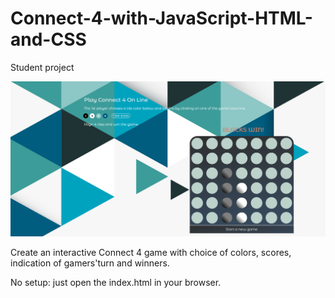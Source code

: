 # Connect-4-with-JavaScript-HTML-and-CSS
Student project

![Algorithm schema](Connect4_game.png)

Create an interactive Connect 4 game with choice of colors, scores, indication of gamers'turn and winners.

No setup: just open the index.html in your browser.
